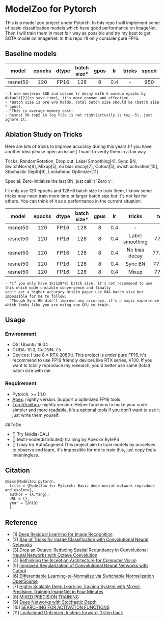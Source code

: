 # ModelZoo for Pytorch

This is a model zoo project under Pytorch. In this repo I will implement some of basic classification 
models which have good performance on ImageNet. Then I will train them in most fair way as possible and
try my best to get SOTA model on ImageNet. In this repo I'll only consider pure FP16.


## Baseline models

|model | epochs| dtype |batch size*|gpus  | lr  |  tricks|speed|memory cost(MiB)^|top1/top5|
|:----:|:-----:|:-----:|:---------:|:----:|:---:|:------:|:---:|:--------------:|:-------:|
|resnet50|120  |FP16   |128        |  8   |0.4  | -      | 950 |   7700         |77.35/-  |

    - I use nesterov SGD and cosine lr decay with 5 warmup epochs by default[2](to save time), it's more common and effective.
    - *Batch size is pre GPU holds. Total batch size should be (batch size * gpus).
    - ^This is average memory cost.
    - Resnet 50 top5 in log file is not right(actually is top -5), just ignore it.

## Ablation Study on Tricks
Here are lots of tricks to improve accuracy during this years.(If you have another idea please open an issue.)
I want to verify them in a fair way.


Tricks: RandomRotation, Drop out, Label Smoothing[4], Sync BN, SwitchNorm[6], Mixup[5], no bias decay[7], Cutout[5], 
swish activation[10], Stochastic Depth[9], Lookahead Optimizer[11]

Special: Zero-initialize the last BN, just call it 'Zero γ'.

I'll only use 120 epochs and 128*8 batch size to train them,
I know some tricks may need train more time or larger batch size but it's not fair for others.
You can think of it as a performance in the current situation.

|model | epochs| dtype |batch size*|gpus  | lr  |  tricks|top1/top5  |improve |
|:----:|:-----:|:-----:|:---------:|:----:|:---:|:------:|:---------:|:------:|
|resnet50|120  |FP16   |128        | 8    |0.4  | -      |77.35/-    |baseline|
|resnet50|120  |FP16   |128        | 8    |0.4  |Label smoothing|77.78/93.80 |+0.43 |
|resnet50|120  |FP16   |128        | 8    |0.4  |No bias decay  |77.28/93.61*|-0.07 |
|resnet50|120  |FP16   |128        | 8    |0.4  |Sync BN        |77.31/93.49^|-0.04 |
|resnet50|120  |FP16   |128        | 8    |0.4  |Mixup          |77.41/93.66 |+0.06 |

    - *If you only have 1k(128*8) batch size, it's not recommend to use this which made unstable convergence and finally 
    can't get a higher accuracy.Origin paper use 64k batch size but impossible for me to follow.
    - ^Though Sync BN didn't improve any accuracy, it's a magic experience which looks like you are using one GPU to train.

## Usage
### Environment
- OS: Ubuntu 18.04
- CUDA: 10.0, CuDNN: 7.5
- Devices: I use 8 * RTX 2080ti. This project is under pure FP16, it's recommend to use FP16 friendly devices like 
RTX series, V100. If you want to totally reproduce my research, you'd better use same (total) batch size with me. 

### Requirement
- Pytorch: >= 1.1.0
- [Apex](https://github.com/NVIDIA/apex): nightly version. Support a optimized FP16 tools. 
- [TorchToolbox](https://github.com/deeplearningforfun/torch-toolbox): nightly version. Helper functions to make your code simpler and more readable, it's a optional tools
if you don't want to use it just write them youself.

##ToDo
- [] Try Nvidia-DALI
- [] Multi-node(distributed) training by Apex or BytePS
- [] I may try AutoAugment.This project aim to train models by ourselves to observe and learn,
     it's impossible for me to train this, just copy feels meaningless.

## Citation
```
@misc{ModelZoo.pytorch,
  title = {ModelZoo for Pytorch: Basic deep neural network reproduce and explore},
  author = {X.Yang},
  URL = {},
  year = {2019}
  }
```

## Reference
- [1] [Deep Residual Learning for Image Recognition](https://arxiv.org/pdf/1512.03385.pdf)
- [2] [Bag of Tricks for Image Classification with Convolutional Neural Networks](https://arxiv.org/pdf/1812.01187.pdf)
- [3] [Drop an Octave: Reducing Spatial Redundancy in Convolutional Neural Networks with Octave Convolution](https://export.arxiv.org/pdf/1904.05049)
- [4] [Rethinking the Inception Architecture for Computer Vision](https://arxiv.org/pdf/1512.00567.pdf)
- [5] [Improved Regularization of Convolutional Neural Networks with Cutout](https://arxiv.org/pdf/1708.04552.pdf)
- [6] [Differentiable Learning-to-Normalize via Switchable Normalization](https://arxiv.org/pdf/1806.10779.pdf) [OpenSourse](https://github.com/switchablenorms/Switchable-Normalization)
- [7] [Highly Scalable Deep Learning Training System with Mixed-Precision: Training ImageNet in Four Minutes](https://arxiv.org/pdf/1807.11205.pdf)
- [8] [MIXED PRECISION TRAINING](https://arxiv.org/pdf/1710.03740.pdf)
- [9] [Deep Networks with Stochastic Depth](https://arxiv.org/pdf/1603.09382.pdf)
- [10] [SEARCHING FOR ACTIVATION FUNCTIONS](https://arxiv.org/pdf/1710.05941.pdf)
- [11] [Lookahead Optimizer: k steps forward, 1 step back](https://arxiv.org/abs/1907.08610)



